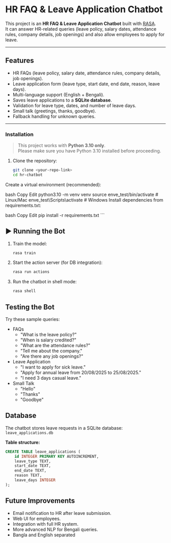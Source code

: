 # HR FAQ & Leave Application Chatbot

This project is an **HR FAQ & Leave Application Chatbot** built with [RASA](https://rasa.com/).  
It can answer HR-related queries (leave policy, salary dates, attendance rules, company details, job openings) and also allow employees to apply for leave.

---

##  Features
- HR FAQs (leave policy, salary date, attendance rules, company details, job openings).
- Leave application form (leave type, start date, end date, reason, leave days).
- Multi-language support (English + Bengali).
- Saves leave applications to a **SQLite database**.
- Validation for leave type, dates, and number of leave days.
- Small talk (greetings, thanks, goodbye).
- Fallback handling for unknown queries.

---

### Installation

> This project works with **Python 3.10 only**.  
> Please make sure you have Python 3.10 installed before proceeding.

1. Clone the repository:
   ```bash
   git clone <your-repo-link>
   cd hr-chatbot
Create a virtual environment (recommended):

bash
Copy
Edit
python3.10 -m venv venv
source enve_test/bin/activate   # Linux/Mac
enve_test\Scripts\activate      # Windows
Install dependencies from requirements.txt:

bash
Copy
Edit
pip install -r requirements.txt
    ```



## ▶️ Running the Bot

1.  Train the model:

    ``` bash
    rasa train
    ```

2.  Start the action server (for DB integration):

    ``` bash
    rasa run actions
    ```

3.  Run the chatbot in shell mode:

    ``` bash
    rasa shell
    ```



##  Testing the Bot

Try these sample queries:

-   FAQs
    -   "What is the leave policy?"
    -   "When is salary credited?"
    -   "What are the attendance rules?"
    -   "Tell me about the company."
    -   "Are there any job openings?"
-   Leave Application
    -   "I want to apply for sick leave."
    -   "Apply for annual leave from 20/08/2025 to 25/08/2025."
    -   "I need 3 days casual leave."
-   Small Talk
    -   "Hello"
    -   "Thanks"
    -   "Goodbye"

##  Database

The chatbot stores leave requests in a SQLite database:
`leave_applications.db`

**Table structure:**

``` sql
CREATE TABLE leave_applications (
    id INTEGER PRIMARY KEY AUTOINCREMENT,
    leave_type TEXT,
    start_date TEXT,
    end_date TEXT,
    reason TEXT,
    leave_days INTEGER
);
```


##  Future Improvements

-   Email notification to HR after leave submission.
-   Web UI for employees.
-   Integration with full HR system.
-   More advanced NLP for Bengali queries.
-   Bangla and English separated 

